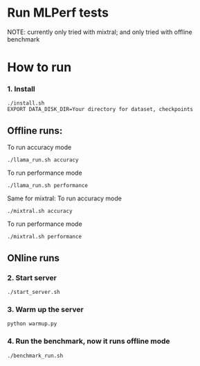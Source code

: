 # Run MLPerf tests

NOTE: currently only tried with mixtral;
and only tried with offline benchmark

# How to run


### 1. Install 

```
./install.sh
EXPORT DATA_DISK_DIR=Your directory for dataset, checkpoints
```

## Offline runs:

To run accuracy mode
``` 
./llama_run.sh accuracy
```

To run performance mode
``` 
./llama_run.sh performance
```

Same for mixtral:
To run accuracy mode
``` 
./mixtral.sh accuracy
```

To run performance mode
``` 
./mixtral.sh performance
```




## ONline runs

### 2. Start server

```
./start_server.sh
```

### 3. Warm up the server

```
python warmup.py
```

### 4. Run the benchmark, now it runs offline mode

```
./benchmark_run.sh
```

